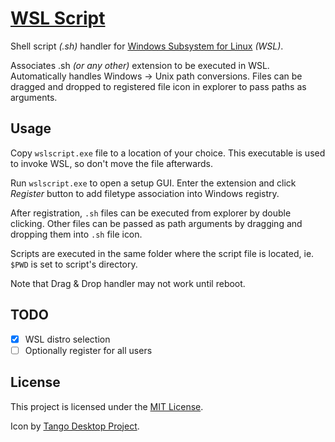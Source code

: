 # [WSL Script](https://sop.github.io/wslscript/)

Shell script _(.sh)_ handler for
[Windows Subsystem for Linux](https://docs.microsoft.com/en-us/windows/wsl/about) _(WSL)_.

Associates .sh _(or any other)_ extension to be executed in WSL.
Automatically handles Windows → Unix path conversions.
Files can be dragged and dropped to registered file icon in explorer
to pass paths as arguments.

## Usage

Copy `wslscript.exe` file to a location of your choice.
This executable is used to invoke WSL, so don't move the file afterwards.

Run `wslscript.exe` to open a setup GUI.
Enter the extension and click _Register_ button to add filetype association
into Windows registry.

After registration, `.sh` files can be executed from explorer by double clicking.
Other files can be passed as path arguments by dragging and dropping them into
`.sh` file icon.

Scripts are executed in the same folder where the script file is located,
ie. `$PWD` is set to script's directory.

Note that Drag & Drop handler may not work until reboot.

## TODO

- [x] WSL distro selection
- [ ] Optionally register for all users

## License

This project is licensed under the
[MIT License](https://github.com/sop/wslscript/blob/master/LICENSE).

Icon by [Tango Desktop Project](http://tango.freedesktop.org/Tango_Desktop_Project).
